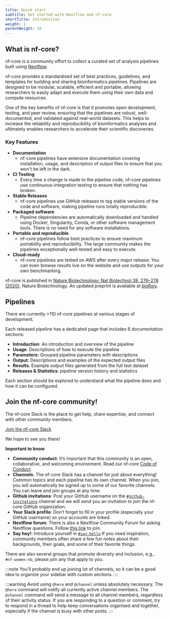 ```yaml
---
title: Quick start
subtitle: Get started with Nextflow and nf-core
shortTitle: Introduction
weight: 1
parentWeight: 10
---
```


## What is nf-core?

nf-core is a community effort to collect a curated set of analysis pipelines built using [Nextflow](https://www.nextflow.io/docs/latest/index.html).

nf-core provides a standardised set of best practices, guidelines, and templates for building and sharing bioinformatics pipelines. Pipelines are designed to be modular, scalable, efficient and portable, allowing researchers to easily adapt and execute them using their own data and compute resources.

One of the key benefits of nf-core is that it promotes open development, testing, and peer review, ensuring that the pipelines are robust, well-documented, and validated against real-world datasets. This helps to increase the reliability and reproducibility of bioinformatics analyses and ultimately enables researchers to accelerate their scientific discoveries.

### Key Features

- **Documentation**
  - nf-core pipelines have extensive documentation covering installation, usage, and description of output files to ensure that you won't be left in the dark.
- **CI Testing**
  - Every time a change is made to the pipeline code, nf-core pipelines use continuous-integration testing to ensure that nothing has broken.
- **Stable Releases**
  - nf-core pipelines use GitHub releases to tag stable versions of the code and software, making pipeline runs totally reproducible.
- **Packaged software**
  - Pipeline dependencies are automatically downloaded and handled using Docker, Singularity, Conda, or other software management tools. There is no need for any software installations.
- **Portable and reproducible**
  - nf-core pipelines follow best practices to ensure maximum portability and reproducibility. The large community makes the pipelines exceptionally well-tested and easy to execute.
- **Cloud-ready**
  - nf-core pipelines are tested on AWS after every major release. You can even browse results live on the website and use outputs for your own benchmarking.

nf-core is published in [Nature Biotechnology: Nat Biotechnol 38, 276–278 (2020)](https://www.nature.com/articles/s41587-020-0439-x). Nature Biotechnology. An updated preprint is available at [bioRxiv](https://www.biorxiv.org/content/10.1101/2024.05.10.592912v1).

## Pipelines

There are currently >110 nf-core pipelines at various stages of development.

Each released pipeline has a dedicated page that includes 6 documentation sections:

- **Introduction**: An introduction and overview of the pipeline
- **Usage**: Descriptions of how to execute the pipeline
- **Parameters**: Grouped pipeline parameters with descriptions
- **Output**: Descriptions and examples of the expected output files
- **Results**: Example output files generated from the full test dataset
- **Releases & Statistics**: pipeline version history and statistics

Each section should be explored to understand what the pipeline does and how it can be configured.

## Join the nf-core community!

The nf-core Slack is the place to get help, share expertise, and connect with other community members.

<p>
    <a class="btn btn-success me-2" href="/join/slack"
        ><i class="fab fa-slack"></i> Join the nf-core Slack</a
    >
</p>

We hope to see you there!

**Important to know**

- **Community conduct**: It’s important that this community is an open, collaborative, and welcoming environment. Read our nf-core [Code of Conduct](https://nf-co.re/code_of_conduct).
- **Channels**: The nf-core Slack has a channel for just about everything! Common topics and each pipeline has its own channel. When you join, you will automatically be signed up to some of our favorite channels. You can leave and join groups at any time.
- **Github invitations**: Post your GitHub username on the [`#github-invitations`](https://nfcore.slack.com/archives/CEB982K2T) channel and we will send you an invitation to join the nf-core GitHub organization.
- **Your Slack profile**: Don’t forget to fill in your profile (especially your GitHub username) so your accounts are linked.
- **Nextflow forum**: There is also a Nextflow Community Forum for asking Nextflow questions. Follow [this link](https://community.seqera.io/) to join.
- **Say hey!**: Introduce yourself in [`#say-hello`](https://nfcore.slack.com/archives/C04F9UNM46M) If you need inspiration, community members often share a few fun notes about their backgrounds, their goals, and some of their favorite things.

There are also several groups that promote diversity and inclusion, e.g., `#nf-women-nb`, please join any that apply to you.

:::note
You’ll probably end up joining lot of channels, so it can be a good idea to organize your sidebar with custom sections.
:::

:::warning
Avoid using `@here` and `@channel` unless absolutely necessary. The `@here` command will notify all currently active channel members. The `@channel` command will send a message to all channel members, regardless of their activity status. If you are responding to a question or comment, try to respond in a thread to help keep conversations organised and together, especially if the channel is busy with other posts.
:::
